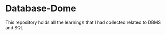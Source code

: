 # Database-Dome
This repository holds all the learnings that I had collected related to DBMS and SQL
